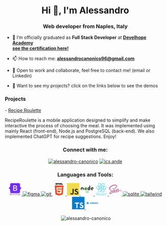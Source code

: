 <h1 align="center">Hi 👋, I'm Alessandro</h1>
<h3 align="center">Web developer from Naples, Italy</h3>

- 🔭 I’m officially graduated as **Full Stack Developer** at <a href="https://www.develhope.co/" target="blank">**Develhope Academy**</a>
  <br>
        <a href="https://api.accredible.com/v1/frontend/credential_website_embed_image/certificate/108078064" target="blank">**see the certification here!**</a>

- 📫 How to reach me: **alessandrocanonico96@gmail.com**

- 🤝 Open to work and collaborate, feel free to contact me! (email or Linkedin)

- 📂 Want to see my projects? click on the links below to see the demos

<h3>Projects</h3>
 - <a href="https://www.canva.com/design/DAGJyrZjNWQ/vFwxwRfwo6UY3EkpXvlmsA/edit?utm_content=DAGJyrZjNWQ&utm_campaign=designshare&utm_medium=link2&utm_source=sharebutton">Recipe Roulette</a>
     <p>RecipeRoulette is a mobile application designed to simplify and make interactive the process of choosing the meal. It was implemented using mainly React (front-end), Node.js and PostgreSQL (back-end). We also implemented ChatGPT for recipe suggestions. Enjoy!</p>

<h3 align="center">Connect with me:</h3>
<p align="center">
<a href="https://linkedin.com/in/alessandro-canonico" target="blank"><img align="center" src="https://raw.githubusercontent.com/rahuldkjain/github-profile-readme-generator/master/src/images/icons/Social/linked-in-alt.svg" alt="alessandro-canonico" height="30" width="40" /></a>
<a href="https://instagram.com/ics.ande" target="blank"><img align="center" src="https://raw.githubusercontent.com/rahuldkjain/github-profile-readme-generator/master/src/images/icons/Social/instagram.svg" alt="ics.ande" height="30" width="40" /></a>
</p>




<h3 align="center">Languages and Tools:</h3>
<p align="center"> <a href="https://getbootstrap.com" target="_blank" rel="noreferrer"> <img src="https://raw.githubusercontent.com/devicons/devicon/master/icons/bootstrap/bootstrap-plain-wordmark.svg" alt="bootstrap" width="40" height="40"/> </a> <a href="https://www.figma.com/" target="_blank" rel="noreferrer"> <img src="https://www.vectorlogo.zone/logos/figma/figma-icon.svg" alt="figma" width="40" height="40"/> </a> <a href="https://git-scm.com/" target="_blank" rel="noreferrer"> <img src="https://www.vectorlogo.zone/logos/git-scm/git-scm-icon.svg" alt="git" width="40" height="40"/> </a> <a href="https://www.w3.org/html/" target="_blank" rel="noreferrer"> <img src="https://raw.githubusercontent.com/devicons/devicon/master/icons/html5/html5-original-wordmark.svg" alt="html5" width="40" height="40"/> </a> <a href="https://developer.mozilla.org/en-US/docs/Web/JavaScript" target="_blank" rel="noreferrer"> <img src="https://raw.githubusercontent.com/devicons/devicon/master/icons/javascript/javascript-original.svg" alt="javascript" width="40" height="40"/> </a> <a href="https://nodejs.org" target="_blank" rel="noreferrer"> <img src="https://raw.githubusercontent.com/devicons/devicon/master/icons/nodejs/nodejs-original-wordmark.svg" alt="nodejs" width="40" height="40"/> </a> <a href="https://reactjs.org/" target="_blank" rel="noreferrer"> <img src="https://raw.githubusercontent.com/devicons/devicon/master/icons/react/react-original-wordmark.svg" alt="react" width="40" height="40"/> </a> <a href="https://sass-lang.com" target="_blank" rel="noreferrer"> <img src="https://raw.githubusercontent.com/devicons/devicon/master/icons/sass/sass-original.svg" alt="sass" width="40" height="40"/> </a> <a href="https://www.sqlite.org/" target="_blank" rel="noreferrer"> <img src="https://www.vectorlogo.zone/logos/sqlite/sqlite-icon.svg" alt="sqlite" width="40" height="40"/> </a> <a href="https://tailwindcss.com/" target="_blank" rel="noreferrer"> <img src="https://www.vectorlogo.zone/logos/tailwindcss/tailwindcss-icon.svg" alt="tailwind" width="40" height="40"/> </a> <a href="https://www.typescriptlang.org/" target="_blank" rel="noreferrer"> <img src="https://raw.githubusercontent.com/devicons/devicon/master/icons/typescript/typescript-original.svg" alt="typescript" width="40" height="40"/> </a> <a href="https://webpack.js.org" target="_blank" rel="noreferrer"> <img src="https://raw.githubusercontent.com/devicons/devicon/d00d0969292a6569d45b06d3f350f463a0107b0d/icons/webpack/webpack-original-wordmark.svg" alt="webpack" width="40" height="40"/> </a> </p>

<p align="center">&nbsp;<img align="center" src="https://github-readme-stats.vercel.app/api?username=alessandro-canonico&show_icons=true&locale=en" alt="alessandro-canonico" /></p>
